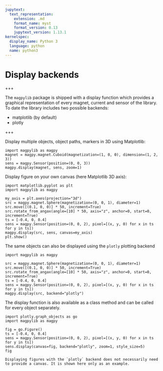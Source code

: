 ```yaml
---
jupytext:
  text_representation:
    extension: .md
    format_name: myst
    format_version: 0.13
    jupytext_version: 1.13.1
kernelspec:
  display_name: Python 3
  language: python
  name: python3
---
```


# Display backends

+++

The `magpylib` package is shipped with a display function which provides a graphical representation of every magnet, current and sensor of the library. To date the library includes two possible backends:

- matplotlib (by default)
- plotly

+++

Display multiple objects, object paths, markers in 3D using Matplotlib:

```{code-cell} ipython3
import magpylib as magpy
magnet = magpy.magnet.Cuboid(magnetization=(1, 0, 0), dimension=(1, 2, 3))
sens = magpy.Sensor(position=(0, 0, 3))
magpy.display(magnet, sens, zoom=1)
```

Display figure on your own canvas (here Matplotlib 3D axis):

```{code-cell} ipython3
import matplotlib.pyplot as plt
import magpylib as magpy

my_axis = plt.axes(projection="3d")
src = magpy.magnet.Sphere(magnetization=(0, 0, 1), diameter=1)
src.move([(0.1, 0, 0)] * 50, increment=True)
src.rotate_from_angax(angle=[10] * 50, axis="z", anchor=0, start=0, increment=True)
ts = [-0.4, 0, 0.4]
sens = magpy.Sensor(position=(0, 0, 2), pixel=[(x, y, 0) for x in ts for y in ts])
magpy.display(src, sens, canvas=my_axis)
plt.show()
```

The same objects can also be displayed using the `plotly` plotting backend

```{code-cell} ipython3
import magpylib as magpy

src = magpy.magnet.Sphere(magnetization=(0, 0, 1), diameter=1)
src.move([(0.1, 0, 0)] * 50, increment=True)
src.rotate_from_angax(angle=[10] * 50, axis="z", anchor=0, start=0, increment=True)
ts = [-0.4, 0, 0.4]
sens = magpy.Sensor(position=(0, 0, 2), pixel=[(x, y, 0) for x in ts for y in ts])
magpy.display(src, backend="plotly")
```

The display function is also available as a class method and can be called for every object separately.

```{code-cell} ipython3
import plotly.graph_objects as go
import magpylib as magpy

fig = go.Figure()
ts = [-0.4, 0, 0.4]
sens = magpy.Sensor(position=(0, 0, 2), pixel=[(x, y, 0) for x in ts for y in ts])
sens.display(canvas=fig, backend="plotly", zoom=1, style_size=5)
fig
```

```{note}
Displaying figures with the `plotly` backend does not necessarily need to provide a canvas. It is shown here only as an example.
```
